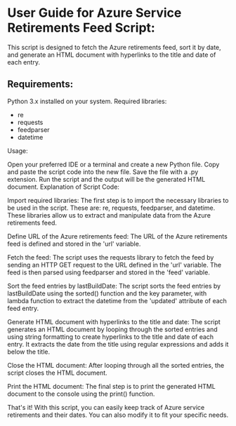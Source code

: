 # User Guide for Azure Service Retirements Feed Script:

This script is designed to fetch the Azure retirements feed, sort it by date, and generate an HTML document with hyperlinks to the title and date of each entry.

## Requirements:

Python 3.x installed on your system.
Required libraries:
* re
* requests
* feedparser
* datetime

Usage:

Open your preferred IDE or a terminal and create a new Python file.
Copy and paste the script code into the new file.
Save the file with a .py extension.
Run the script and the output will be the generated HTML document.
Explanation of Script Code:

Import required libraries:
The first step is to import the necessary libraries to be used in the script. These are: re, requests, feedparser, and datetime. These libraries allow us to extract and manipulate data from the Azure retirements feed.

Define URL of the Azure retirements feed:
The URL of the Azure retirements feed is defined and stored in the 'url' variable.

Fetch the feed:
The script uses the requests library to fetch the feed by sending an HTTP GET request to the URL defined in the 'url' variable. The feed is then parsed using feedparser and stored in the 'feed' variable.

Sort the feed entries by lastBuildDate:
The script sorts the feed entries by lastBuildDate using the sorted() function and the key parameter, with lambda function to extract the datetime from the 'updated' attribute of each feed entry.

Generate HTML document with hyperlinks to the title and date:
The script generates an HTML document by looping through the sorted entries and using string formatting to create hyperlinks to the title and date of each entry. It extracts the date from the title using regular expressions and adds it below the title.

Close the HTML document:
After looping through all the sorted entries, the script closes the HTML document.

Print the HTML document:
The final step is to print the generated HTML document to the console using the print() function.

That's it! With this script, you can easily keep track of Azure service retirements and their dates. You can also modify it to fit your specific needs.
